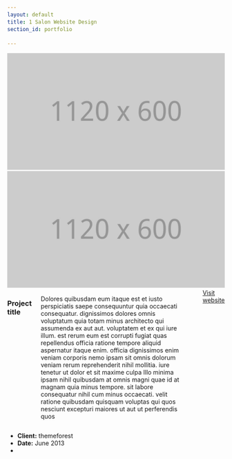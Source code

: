 ```yaml
---
layout: default
title: 1 Salon Website Design
section_id: portfolio

---
```

<div class='full'>
<div class='row'>
<div class='large-12 columns'>
<div class='mod modBoxedSlider'>
<div class='slides'>
<div class='slide'>
<img alt="" src="images/@stock/big-work-1.jpg" />
</div>
<div class='slide'>
<img alt="" src="images/@stock/big-work-2.jpg" />
</div>
</div>
</div>
</div>
</div>
<div class='spacing'></div>
<div class='row'>
<div class='large-8 columns'>
<h3>Project title</h3>
<p>
Dolores quibusdam eum itaque est et iusto perspiciatis saepe consequuntur quia occaecati consequatur. dignissimos dolores omnis voluptatum quia totam minus architecto qui assumenda ex aut aut. voluptatem et ex qui iure illum. est rerum eum est corrupti fugiat quas repellendus officia ratione tempore aliquid aspernatur itaque enim. officia dignissimos enim veniam corporis nemo ipsam sit omnis dolorum veniam rerum reprehenderit nihil mollitia. iure tenetur ut dolor et sit maxime culpa Illo minima ipsam nihil quibusdam at omnis magni quae id at magnam quia minus tempore. sit labore consequatur nihil cum minus occaecati. velit ratione quibusdam quisquam voluptas qui quos nesciunt excepturi maiores ut aut ut perferendis quos
</p>
<div class='spacing'></div>
<a class='button small' href=''>Visit website</a>
</div>
<div class='large-4 columns'>
<ul class='info'>
<li>
<strong>Client:</strong>
themeforest
</li>
<li>
<strong>Date:</strong>
June 2013
</li>
<li>
<div class='spacing'></div>
<a href='' title='previous'>
<i class='icon-left-open'></i>
</a>
<a href='portfolio.html' title='back to work list'>
<i class='icon-layout'></i>
</a>
<a href='' title='next'>
<i class='icon-right-open'></i>
</a>
</li>
</ul>
</div>
</div>
<div class='four spacing'></div>
</div>
